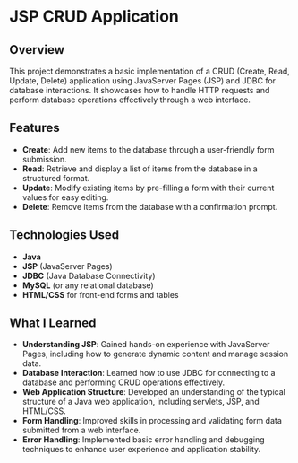 # JSP CRUD Application

## Overview
This project demonstrates a basic implementation of a CRUD (Create, Read, Update, Delete) application using JavaServer Pages (JSP) and JDBC for database interactions. It showcases how to handle HTTP requests and perform database operations effectively through a web interface.

## Features
- **Create**: Add new items to the database through a user-friendly form submission.
- **Read**: Retrieve and display a list of items from the database in a structured format.
- **Update**: Modify existing items by pre-filling a form with their current values for easy editing.
- **Delete**: Remove items from the database with a confirmation prompt.

## Technologies Used
- **Java**
- **JSP** (JavaServer Pages)
- **JDBC** (Java Database Connectivity)
- **MySQL** (or any relational database)
- **HTML/CSS** for front-end forms and tables

## What I Learned
- **Understanding JSP**: Gained hands-on experience with JavaServer Pages, including how to generate dynamic content and manage session data.
- **Database Interaction**: Learned how to use JDBC for connecting to a database and performing CRUD operations effectively.
- **Web Application Structure**: Developed an understanding of the typical structure of a Java web application, including servlets, JSP, and HTML/CSS.
- **Form Handling**: Improved skills in processing and validating form data submitted from a web interface.
- **Error Handling**: Implemented basic error handling and debugging techniques to enhance user experience and application stability.

